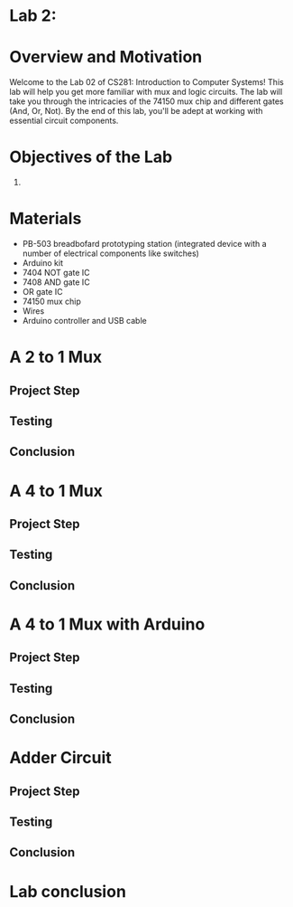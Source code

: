 # Lab 2: 

# Overview and Motivation
Welcome to the Lab 02 of CS281: Introduction to Computer Systems! 
This lab will help you get more familiar with mux and logic circuits. The lab will take you through the intricacies of the 74150 mux chip and different gates (And, Or, Not). By the end of this lab, you'll be adept at working with essential circuit components.


# Objectives of the Lab
1. 
 
# Materials
- PB-503 breadbofard prototyping station (integrated device with a number of electrical components like switches)
- Arduino kit
- 7404 NOT gate IC
- 7408 AND gate IC
- OR gate IC
- 74150 mux chip
- Wires
- Arduino controller and USB cable


# A 2 to 1 Mux
## Project Step


## Testing

## Conclusion


# A 4 to 1 Mux
## Project Step


## Testing

## Conclusion


# A 4 to 1 Mux with Arduino
## Project Step


## Testing

## Conclusion


# Adder Circuit
## Project Step


## Testing

## Conclusion


# Lab conclusion



